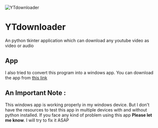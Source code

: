 ![YTdownloader](https://res.cloudinary.com/practicaldev/image/fetch/s--av2_R2Xs--/c_imagga_scale,f_auto,fl_progressive,h_420,q_auto,w_1000/https://dev-to-uploads.s3.amazonaws.com/uploads/articles/7rkmhiwo0sh01tymxgi8.png)

# YTdownloader
An python tkinter application which can download any youtube video as video or audio

## App
I also tried to convert this program into a windows app.
You can download the app from [this link](https://mega.nz/file/158R3CiB#_aYaMUqW7F001DZCEIW3qj82nL40hdH0WXhPHE7vAGY)

## An Important Note :
This windows app is working properly in my windows device. But I don't have the resources to test this app in multiple devices with and without python installed. If you face any kind of problem using this app **Please let me know**. I will try to fix it ASAP
